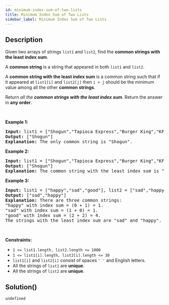 ```yaml
---
id: minimum-index-sum-of-two-lists
title: Minimum Index Sum of Two Lists
sidebar_label: Minimum Index Sum of Two Lists
---
```

## Description
<div class="description">
<p>Given two arrays of strings <code>list1</code> and <code>list2</code>, find the <strong>common strings with the least index sum</strong>.</p>

<p>A <strong>common string</strong> is a string that appeared in both <code>list1</code> and <code>list2</code>.</p>

<p>A <strong>common string with the least index sum</strong> is a common string such that if it appeared at <code>list1[i]</code> and <code>list2[j]</code> then <code>i + j</code> should be the minimum value among all the other <strong>common strings</strong>.</p>

<p>Return <em>all the <strong>common strings with the least index sum</strong></em>. Return the answer in <strong>any order</strong>.</p>

<p>&nbsp;</p>
<p><strong class="example">Example 1:</strong></p>

<pre>
<strong>Input:</strong> list1 = [&quot;Shogun&quot;,&quot;Tapioca Express&quot;,&quot;Burger King&quot;,&quot;KFC&quot;], list2 = [&quot;Piatti&quot;,&quot;The Grill at Torrey Pines&quot;,&quot;Hungry Hunter Steakhouse&quot;,&quot;Shogun&quot;]
<strong>Output:</strong> [&quot;Shogun&quot;]
<strong>Explanation:</strong> The only common string is &quot;Shogun&quot;.
</pre>

<p><strong class="example">Example 2:</strong></p>

<pre>
<strong>Input:</strong> list1 = [&quot;Shogun&quot;,&quot;Tapioca Express&quot;,&quot;Burger King&quot;,&quot;KFC&quot;], list2 = [&quot;KFC&quot;,&quot;Shogun&quot;,&quot;Burger King&quot;]
<strong>Output:</strong> [&quot;Shogun&quot;]
<strong>Explanation:</strong> The common string with the least index sum is &quot;Shogun&quot; with index sum = (0 + 1) = 1.
</pre>

<p><strong class="example">Example 3:</strong></p>

<pre>
<strong>Input:</strong> list1 = [&quot;happy&quot;,&quot;sad&quot;,&quot;good&quot;], list2 = [&quot;sad&quot;,&quot;happy&quot;,&quot;good&quot;]
<strong>Output:</strong> [&quot;sad&quot;,&quot;happy&quot;]
<strong>Explanation:</strong> There are three common strings:
&quot;happy&quot; with index sum = (0 + 1) = 1.
&quot;sad&quot; with index sum = (1 + 0) = 1.
&quot;good&quot; with index sum = (2 + 2) = 4.
The strings with the least index sum are &quot;sad&quot; and &quot;happy&quot;.
</pre>

<p>&nbsp;</p>
<p><strong>Constraints:</strong></p>

<ul>
	<li><code>1 &lt;= list1.length, list2.length &lt;= 1000</code></li>
	<li><code>1 &lt;= list1[i].length, list2[i].length &lt;= 30</code></li>
	<li><code>list1[i]</code> and <code>list2[i]</code> consist of spaces <code>&#39; &#39;</code> and English letters.</li>
	<li>All the strings of <code>list1</code> are <strong>unique</strong>.</li>
	<li>All the strings of <code>list2</code> are <strong>unique</strong>.</li>
</ul>

</div>

## Solution()
```
undefined
```